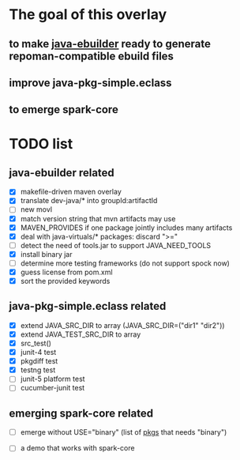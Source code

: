 
# The goal of this overlay
## to make [java-ebuilder](https://github.com/6-6-6/java-ebuilder) ready to generate repoman-compatible ebuild files
## improve java-pkg-simple.eclass
## to emerge spark-core

# TODO list
## java-ebuilder related
- [x] makefile-driven maven overlay
- [x] translate dev-java/\* into groupId:artifactId
- [ ] new movl
- [x] match version string that mvn artifacts may use
- [x] MAVEN_PROVIDES if one package jointly includes many artifacts
- [x] deal with java-virtuals/\* packages: discard ">="
- [ ] detect the need of tools.jar to support JAVA\_NEED\_TOOLS
- [x] install binary jar
- [ ] determine more testing frameworks (do not support spock now)
- [x] guess license from pom.xml
- [x] sort the provided keywords

## java-pkg-simple.eclass related
- [x] extend JAVA_SRC_DIR to array (JAVA_SRC_DIR=("dir1" "dir2"))
- [x] extend JAVA_TEST_SRC_DIR to array
- [x] src\_test()
- [x] junit-4 test
- [x] pkgdiff test
- [x] testng test
- [ ] junit-5 platform test
- [ ] cucumber-junit test

## emerging spark-core related
- [ ] emerge without USE="binary" (list of [pkgs](./pkgs-need-binary.md) that needs "binary")
- [ ] a demo that works with spark-core


